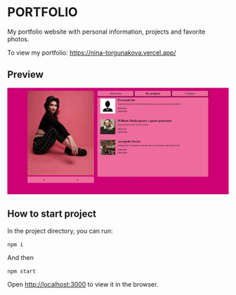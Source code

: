 # PORTFOLIO

My portfolio website with personal information, projects and favorite photos.

To view my portfolio: https://nina-torgunakova.vercel.app/

## Preview

![Screenshot](preview-photo.jpg)

## How to start project

In the project directory, you can run:

```
npm i
```

And then

```
npm start
```
Open [http://localhost:3000](http://localhost:3000) to view it in the browser.
